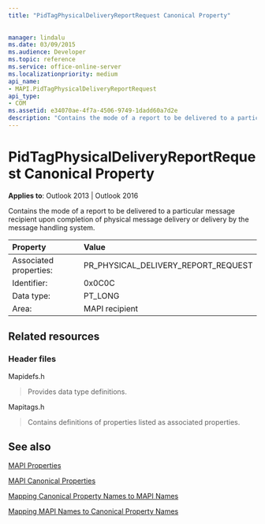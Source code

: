 ```yaml
---
title: "PidTagPhysicalDeliveryReportRequest Canonical Property"
 
 
manager: lindalu
ms.date: 03/09/2015
ms.audience: Developer
ms.topic: reference
ms.service: office-online-server
ms.localizationpriority: medium
api_name:
- MAPI.PidTagPhysicalDeliveryReportRequest
api_type:
- COM
ms.assetid: e34070ae-4f7a-4506-9749-1dadd60a7d2e
description: "Contains the mode of a report to be delivered to a particular message recipient upon completion of message delivery or delivery by the message handling system."
---
```


# PidTagPhysicalDeliveryReportRequest Canonical Property

  
  
**Applies to**: Outlook 2013 | Outlook 2016 
  
Contains the mode of a report to be delivered to a particular message recipient upon completion of physical message delivery or delivery by the message handling system.
  
|Property |Value |
|:-----|:-----|
|Associated properties:  <br/> |PR_PHYSICAL_DELIVERY_REPORT_REQUEST  <br/> |
|Identifier:  <br/> |0x0C0C  <br/> |
|Data type:  <br/> |PT_LONG  <br/> |
|Area:  <br/> |MAPI recipient  <br/> |
   
## Related resources

### Header files

Mapidefs.h
  
> Provides data type definitions.
    
Mapitags.h
  
> Contains definitions of properties listed as associated properties.
    
## See also



[MAPI Properties](mapi-properties.md)
  
[MAPI Canonical Properties](mapi-canonical-properties.md)
  
[Mapping Canonical Property Names to MAPI Names](mapping-canonical-property-names-to-mapi-names.md)
  
[Mapping MAPI Names to Canonical Property Names](mapping-mapi-names-to-canonical-property-names.md)

